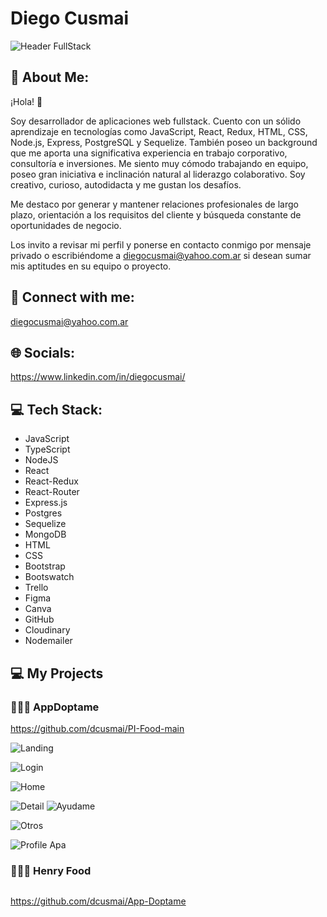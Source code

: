 # Diego Cusmai

![Header FullStack](https://github.com/dcusmai/dcusmai/blob/main/Dise%C3%B1o%20sin%20t%C3%ADtulo(2).gif)

## 💫 About Me:

¡Hola! 👋

Soy desarrollador de aplicaciones web fullstack. Cuento con un sólido aprendizaje en tecnologías como JavaScript, React, Redux, HTML, CSS, Node.js, Express, PostgreSQL y Sequelize. También poseo un background que me aporta una significativa experiencia en trabajo corporativo, consultoría e inversiones. Me siento muy cómodo trabajando en equipo, poseo gran iniciativa e inclinación natural al liderazgo colaborativo. Soy creativo, curioso, autodidacta y me gustan los desafíos.

Me destaco por generar y mantener relaciones profesionales de largo plazo, orientación a los requisitos del cliente y búsqueda constante de oportunidades de negocio.

Los invito a revisar mi perfil y ponerse en contacto conmigo por mensaje privado o escribiéndome a diegocusmai@yahoo.com.ar si desean sumar mis aptitudes en su equipo o proyecto.

## 📧 Connect with me:
diegocusmai@yahoo.com.ar

## 🌐 Socials:
https://www.linkedin.com/in/diegocusmai/

## 💻 Tech Stack:

* JavaScript 
* TypeScript 
* NodeJS
* React 
* React-Redux
* React-Router 
* Express.js
* Postgres 
* Sequelize
* MongoDB
* HTML 
* CSS 
* Bootstrap 
* Bootswatch
* Trello
* Figma
* Canva 
* GitHub
* Cloudinary
* Nodemailer

## 💻 My Projects

### 🐶🐱🐰 AppDoptame

https://github.com/dcusmai/PI-Food-main

![Landing](https://github.com/dcusmai/dcusmai/blob/main/Landing.png)

![Login](https://github.com/dcusmai/dcusmai/blob/main/LogIn-SignUp.png)

![Home](https://github.com/dcusmai/dcusmai/blob/main/Home-Perros.png)

![Detail](https://github.com/dcusmai/dcusmai/blob/main/Detail.png)      ![Ayudame](https://github.com/dcusmai/dcusmai/blob/main/Ayudame.png)

![Otros](https://github.com/dcusmai/dcusmai/blob/main/Pets-Otros-Fav.png)

![Profile Apa](https://github.com/dcusmai/dcusmai/blob/main/Profile%20APA.png)


### 🥙🍣🍤 Henry Food

![]()

https://github.com/dcusmai/App-Doptame
